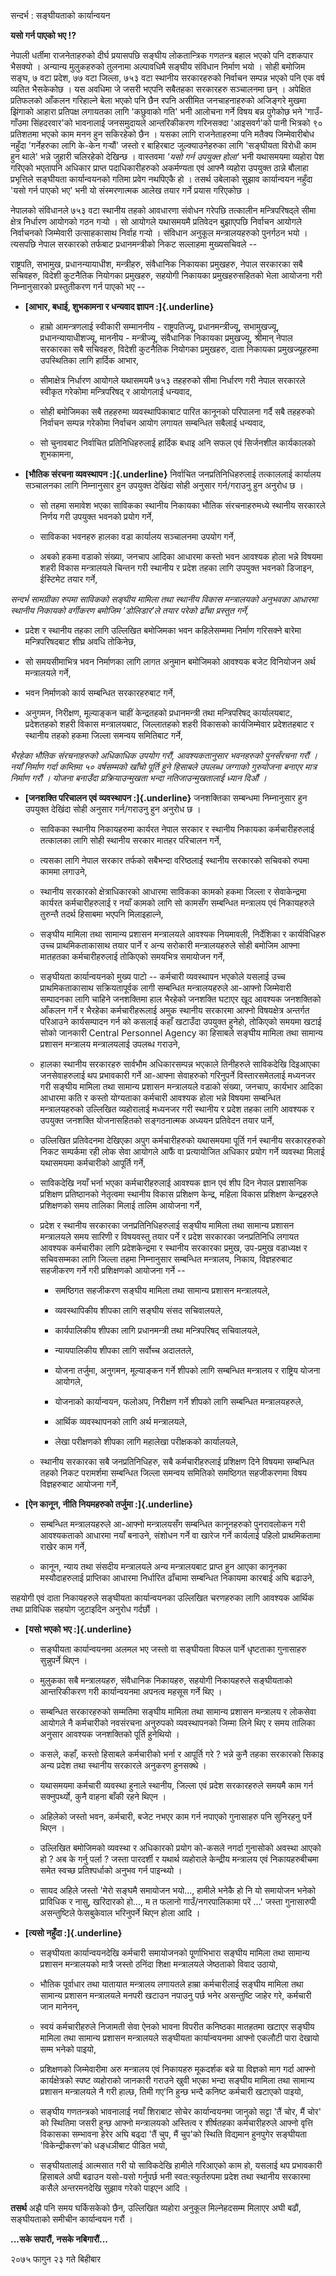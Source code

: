 सन्दर्भ : सङ्घीयताको कार्यान्वयन

**यसो गर्न पाएको भए !?**

नेपाली धर्तीमा राजनेताहरुको दीर्घ प्रयासपछि सङ्घीय लोकतान्त्रिक गणतन्त्र बहाल भएको
पनि दशकपार भैसक्यो । अन्यान्य मुलुकहरुको तुलनामा अल्पावधिमै सङ्घीय संविधान निर्माण
भयो । सोही बमोजिम सङ्घ, ७ वटा प्रदेश, ७७ वटा जिल्ला, ७५३ वटा स्थानीय
सरकारहरुको निर्वाचन सम्पन्न भएको पनि एक वर्ष व्यतित भैसकेकोछ । यस अवधिमा जे जसरी
भएपनि सबैतहका सरकारहरु सञ्चालनमा छन् । अपेक्षित प्रतिफलको आँकलन गरिहाल्ने बेला भएको
पनि छैन रपनि असीमित जनचाहनाहरुको अजिङ्गरे मुखमा झिंगाको आहारा प्रतिपक्ष लगायतका
लागि 'कछुवाको गति' भनी आलोचना गर्ने विषय बन्न पुगेकोछ भने 'गाउँ-गाँउमा
सिंहदरवार'को भावनालाई जनसमुदायले आन्तरिकीकरण गरिनसक्दा 'आइसवर्ग'को पानी भित्रको
९० प्रतिशतमा भएको काम मनन हुन सकिरहेको छैन । यसका लागि राजनेताहरुमा पनि मतैक्य
जिम्मेवारीबोध नहुँदा 'गर्नेहरुका लागि के-केन गर्‍यौं' जस्तो र बाहिरबाट जुल्क्याउनेहरुका
लागि 'सङ्घीयता विरोधी काम हुन थाले' भन्ने जुहारी चलिरहेको देखिन्छ । वास्तवमा *'यसो
गर्न उपयुक्त होला'* भनी यथासमयमा व्यहोरा पेश गरिएको भएतापनि अधिकार प्राप्त
पदाधिकारीहरुको अकर्मण्यता एवं आफ्नै व्यहोरा उपयुक्त ठान्ने बौलाहा प्रभृत्तिले सङ्घीयता
कार्यान्वयनको गतिमा प्रवेग नथपिएकै हो । तसर्थ उबेलाको सुझाव कार्यान्वयन नहुँदा 'यसो
गर्न पाएको भए' भनी यो संस्मरणात्मक आलेख तयार गर्ने प्रयास गरिएकोछ ।

नेपालको संविधानले ७५३ वटा स्थानीय तहको आवधारणा संवोधन गरेपछि तत्कालीन
मन्त्रिपरिषद्ले सीमा क्षेत्र निर्धारण आयोगको गठन गर्‍यो । सो आयोगले यथासमयमै प्रतिवेदन
बुझाएपछि निर्वाचन आयोगले निर्वाचनको जिम्मेवारी उत्साहकासाथ निर्वाह गर्‍यो । संविधान
अनुकूल मन्त्रालयहरुको पुनर्गठन भयो । त्यसपछि नेपाल सरकारको तर्फबाट प्रधानमन्त्रीको
निकट सल्लाहमा मुख्यसचिवले --

राष्ट्रपति, सभामुख, प्रधानन्यायाधीश, मन्त्रीहरु, संवैधानिक निकायका प्रमुखहरु, नेपाल
सरकारका सबै सचिवहरु, विदेशी कुटनैतिक नियोगका प्रमुखहरु, सहयोगी निकायका
प्रमुखहरुसहितको भेला आयोजना गरी निम्नानुसारको प्रस्तुतीकरण गर्न पाएको भए --

- **[आभार, बधाई, शुभकामना र धन्यवाद ज्ञापन :]{.underline}**

  - हाम्रो आमन्त्रणलाई स्वीकारी सम्माननीय - राष्ट्रपतिज्यू, प्रधानमन्त्रीज्यू,
    सभामुखज्यू, प्रधानन्यायाधीशज्यू, माननीय - मन्त्रीज्यू, संवैधानिक निकायका प्रमुखज्यू,
    श्रीमान् नेपाल सरकारका सबै सचिवहरु, विदेशी कुटनैतिक नियोगका प्रमुखहरु, दाता
    निकायका प्रमुखज्यूहरुमा उपस्थितिका लागि हार्दिक आभार,

  - सीमाक्षेत्र निर्धारण आयोगले यथासमयमै ७५३ तहहरुको सीमा निर्धारण गरी नेपाल
    सरकारले स्वीकृत गरेकोमा मन्त्रिपरिषद् र आयोगलाई धन्यवाद,

  - सोही बमोजिमका सबै तहहरुमा व्यवस्थापिकाबाट पारित कानूनको परिपालना गर्दै सबै
    तहहरुको निर्वाचन सम्पन्न गरेकोमा निर्वाचन आयोग लगायत सम्बन्धित सबैलाई धन्यवाद,

  - सो चुनावबाट निर्वाचित प्रतिनिधिहरुलाई हार्दिक बधाइ अनि सफल एवं सिर्जनशील
    कार्यकालको शुभकामना,

- **[भौतिक संरचना व्यवस्थापन :]{.underline}** निर्वाचित जनप्रतिनिधिहरुलाई
  तत्काललाई कार्यालय सञ्चालनका लागि निम्नानुसार हुन उपयुक्त देखिंदा सोही अनुसार
  गर्न/गराउनु हुन अनुरोध छ ।

  - सो तहमा समावेश भएका साविकका स्थानीय निकायका भौतिक संरचनाहरुमध्ये स्थानीय
    सरकारले निर्णय गरी उपयुक्त भवनको प्रयोग गर्ने,

  - साविकका भवनहरु हालका वडा कार्यालय सञ्चालनमा उपयोग गर्ने,

  - अबको हकमा वडाको संख्या, जनचाप आदिका आधारमा कस्तो भवन आवश्यक होला भन्ने
    विषयमा शहरी विकास मन्त्रालयले चिन्तन गरी स्थानीय र प्रदेश तहका लागि उपयुक्त
    भवनको डिजाइन, ईस्टिमेट तयार गर्ने,

*सन्दर्भ सामग्रीका रुपमा साविकको सङ्घीय मामिला तथा स्थानीय विकास मन्त्रालयको
अनुभवका आधारमा स्थानीय निकायको वर्गीकरण बमोजिम 'डोलिडार'ले तयार परेको ढाँचा
प्रस्तुत गर्ने,*

- प्रदेश र स्थानीय तहका लागि उल्लिखित बमोजिमका भवन कहिलेसम्ममा निर्माण गरिसक्ने
  बारेमा मन्त्रिपरिषदबाट शीघ्र अवधि तोकिनेछ,

- सो समयसीमाभित्र भवन निर्माणका लागि लागत अनुमान बमोजिमको आवश्यक बजेट
  विनियोजन अर्थ मन्त्रालयले गर्ने,

- भवन निर्माणको कार्य सम्बन्धित सरकारहरुबाट गर्ने,

- अनुगमन, निरीक्षण, मूल्याङ्कन चाहीं केन्द्रतहको प्रधानमन्त्री तथा मन्त्रिपरिषद्
  कार्यालयबाट, प्रदेशतहको शहरी विकास मन्त्रालयबाट, जिल्लातहको शहरी विकासको
  कार्यजिम्मेवार प्रदेशतहबाट र स्थानीय तहको हकमा जिल्ला समन्वय समितिबाट गर्ने,

*भैरहेका भौतिक संरचनाहरुको अधिकाधिक उपयोग गरौं, आवश्यकतानुसार भवनहरुको पुनर्संरचना
गरौं । नयाँ निर्माण गर्दा कम्तिमा ५० वर्षसम्मको खाँचो पूर्ति हुने हिसाबले उपलब्ध
जग्गाको गुरुयोजना बनाएर मात्र निर्माण गरौं । योजना बनाउँदा प्रक्रियाउन्मुखता भन्दा
नतिजाउन्मुखतालाई ध्यान दिऔं ।*

- **[जनशक्ति परिचालन एवं व्यवस्थापन :]{.underline}** जनशक्तिका सम्बन्धमा
  निम्नानुसार हुन उपयुक्त देखिंदा सोही अनुसार गर्न/गराउनु हुन अनुरोध छ ।

  - साविकका स्थानीय निकायहरुमा कार्यरत नेपाल सरकार र स्थानीय निकायका
    कर्मचारीहरुलाई तत्कालका लागि सोही स्थानीय सरकार मातहर परिचालन गर्ने,

  - त्यसका लागि नेपाल सरकार तर्फको सबैभन्दा वरिष्ठलाई स्थानीय सरकारको सचिवको
    रुपमा काममा लगाउने,

  - स्थानीय सरकारको क्षेत्राधिकारको आधारमा साविकका कामको हकमा जिल्ला र
    सेवाकेन्द्रमा कार्यरत कर्मचारीहरुलाई र नयाँ कामको लागि सो कामसँग सम्बन्धित
    मन्त्रालय एवं निकायहरुले तुरुन्तै तदर्थ हिसाबमा भएपनि मिलाइहाल्ने,

  - सङ्घीय मामिला तथा सामान्य प्रशासन मन्त्रालयले आवश्यक नियमावली, निर्देशिका र
    कार्यविधिहरु उच्च प्राथमिकताकासाथ तयार पार्ने र अन्य सरोकारी मन्त्रालयहरुले
    सोही बमोजिम आफ्ना मातहतका कर्मचारीहरुलाई तोकिएको समयभित्र समायोजन गर्ने,

  - सङ्घीयता कार्यान्वयनको मुख्य पाटो -- कर्मचारी व्यवस्थापन भएकोले यसलाई उच्च
    प्राथमिकताकासाथ सक्रियतापूर्वक लागी सम्बन्धित मन्त्रालयहरुले आ-आफ्नो जिम्मेवारी
    सम्पादनका लागि चाहिने जनशक्तिमा हाल भैरहेको जनशक्ति घटाएर खूद आवश्यक
    जनशक्तिको आँकलन गर्ने र भैरहेका कर्मचारीहरूलाई अमुक स्थानीय सरकारमा आफ्नो
    विषयक्षेत्र अन्तर्गत परिआउने कार्यसम्पादन गर्न को कसलाई कहाँ खटाउँदा उपयुक्त
    हुनेहो, तोकिएको समयमा खटाई सोको जानकारी Central Personnel Agency का
    हिसाबले सङ्घीय मामिला तथा सामान्य प्रशासन मन्त्रालय मन्त्रालयलाई उपलब्ध
    गराउने,

  - हालका स्थानीय सरकारहरु सार्वभौम अधिकारसम्पन्न भएकाले तिनीहरुले साविकदेखि
    दिइआएका जनसेवाहरुलाई थप प्रभावकारी गर्ने आ-आफ्ना सेवाहरुको गरिनुपर्ने
    विस्तारसमेतलाई मध्यनजर गरी सङ्घीय मामिला तथा सामान्य प्रशासन मन्त्रालयले
    वडाको संख्या, जनचाप, कार्यभार आदिका आधारमा कति र कस्तो योग्यताका कर्मचारी
    आवश्यक होला भन्ने विषयमा सम्बन्धित मन्त्रालयहरुको उल्लिखित व्यहोरालाई मध्यनजर
    गरी स्थानीय र प्रदेश तहका लागि आवश्यक र उपयुक्त जनशक्ति योजनासहितको
    सङ्गठनात्मक अध्ययन प्रतिवेदन तयार पार्ने,

  - उल्लिखित प्रतिवेदनमा देखिएका अपुग कर्मचारीहरुको यथासमयमा पूर्ति गर्न स्थानीय
    सरकारहरुको निकट सम्पर्कमा रही लोक सेवा आयोगले आफैं वा प्रत्यायोजित अधिकार
    प्रयोग गर्ने व्यवस्था मिलाई यथासमयमा कर्मचारीको आपूर्ति गर्ने,

  - साविकदेखि नयाँ भर्ना भएका कर्मचारीहरुलाई आवश्यक ज्ञान एवं शीप दिन नेपाल
    प्रशासनिक प्रशिक्षण प्रतिष्ठानको नेतृत्वमा स्थानीय विकास प्रशिक्षण केन्द्र, महिला
    विकास प्रशिक्षण केन्द्रहरुले प्रशिक्षणको समय तालिका मिलाई तालिम आयोजना गर्ने,

  - प्रदेश र स्थानीय सरकारका जनप्रतिनिधिहरुलाई सङ्घीय मामिला तथा सामान्य प्रशासन
    मन्त्रालयले समय सारिणी र विषयवस्तु तयार पर्ने र प्रदेश सरकारका जनप्रतिनिधि
    लगायत आवश्यक कर्मचारीका लागि प्रदेशकेन्द्रमा र स्थानीय सरकारका प्रमुख, उप-प्रमुख
    वडाध्यक्ष र सचिवसम्मका लागि जिल्ला तहमा निम्नानुसार सम्बन्धित मन्त्रालय,
    निकाय, विज्ञहरुबाट सहजीकरण गर्ने गरी प्रशिक्षणको आयोजना गर्ने --

    - समष्ठिगत सहजीकरण सङ्घीय मामिला तथा सामान्य प्रशासन मन्त्रालयले,

    - व्यवस्थापिकीय शीपका लागि सङ्घीय संसद सचिवालयले,

    - कार्यपालिकीय शीपका लागि प्रधानमन्त्री तथा मन्त्रिपरिषद् सचिवालयले,

    - न्यायपालिकीय शीपका लागि सर्वोच्च अदालतले,

    - योजना तर्जुमा, अनुगमन, मूल्याङ्कन गर्ने शीपको लागि सम्बन्धित मन्त्रालय र
      राष्ट्रिय योजना आयोगले,

    - योजनाको कार्यान्वयन, फलोअप, निरीक्षण गर्ने शीपको लागि सम्बन्धित
      मन्त्रालयहरुले,

    - आर्थिक व्यवस्थापनको लागि अर्थ मन्त्रालयले,

    - लेखा परीक्षणको शीपका लागि महालेखा परीक्षकको कार्यालयले,

  <!-- -->

  - स्थानीय सरकारका सबै जनप्रतिनिधिहरु, सबै कर्मचारीहरुलाई प्रशिक्षण दिने विषयमा
    सम्बन्धित तहको निकट परामर्शमा सम्बन्धित जिल्ला समन्वय समितिको समष्ठिगत
    सहजीकरणमा विषय विज्ञहरुबाट आयोजना गर्ने,

- **[ऐन कानून, नीति नियमहरुको तर्जुमा :]{.underline}**

  - सम्बन्धित मन्त्रालयहरुले आ-आफ्नो मन्त्रालयसँग सम्बन्धित कानूनहरुको पुनरावलोकन गरी
    आवश्यकताको आधारमा नयाँ बनाउने, संशोधन गर्ने वा खारेज गर्ने कार्यलाई पहिलो
    प्राथमिकतामा राखेर काम गर्ने,

  - कानून, न्याय तथा संसदीय मन्त्रालयले अन्य मन्त्रालयबाट प्राप्त हुन आएका कानूनका
    मस्यौदाहरुलाई प्राप्तिका आधारमा निर्धारित ढाँचामा सम्बन्धित निकायमा कारबाई
    अघि बढाउने,

सहयोगी एवं दाता निकायहरुले सङ्घीयता कार्यान्वयनका उल्लिखित चरणहरुका लागि आवश्यक
आर्थिक तथा प्राविधिक सहयोग जुटाइदिन अनुरोध गर्दछौं ।

- **[यसो भएको भए :]{.underline}**

  - सङ्घीयता कार्यान्वयनमा अलमल भए जस्तो वा सङ्घीयता विफल पार्ने धृष्टताका
    गुनासाहरु सुन्नुपर्ने थिएन ।

  - मुलुकका सबै मन्त्रालयहरु, संवैधानिक निकायहरु, सहयोगी निकायहरुले सङ्घीयताको
    आन्तरिकीकरण गरी कार्यान्वयनमा अपनत्व महसूस गर्ने थिए ।

  - सम्बन्धित सरकारहरुको सम्मतिमा सङ्घीय मामिला तथा सामान्य प्रशासन मन्त्रालय र
    लोकसेवा आयोगले नै कर्मचारीको नवसंरचना अनुरुपको व्यवस्थापनको जिम्मा लिने थिए र
    समय तालिका अनुसार आवश्यक जनशक्तिको पूर्ति हुनेथियो ।

  - कसले, कहाँ, कस्तो हिसाबले कर्मचारीको भर्ना र आपूर्ति गरे ? भन्ने कुनै तहका
    सरकारको सिकाइ अन्य प्रदेश तथा स्थानीय सरकारले अनुकरण हुनसक्थे ।

  - यथासमयमा कर्मचारी व्यवस्था हुनाले स्थानीय, जिल्ला एवं प्रदेश सरकारहरुले समयमै काम
    गर्न सक्नुपर्थ्यो, कुनै वाहना बाँकी रहने थिएन ।

  - अहिलेको जस्तो भवन, कर्मचारी, बजेट नभएर काम गर्न नपाएको गुनासाहरु पनि सुनिरहनु
    पर्ने थिएन ।

  - उल्लिखित बमोजिमको व्यवस्था र अधिकारको प्रयोग को-कसले नगर्दा गुनासोको अवस्था
    आएको हो ? अब के गर्नु पर्ला ? जस्ता पारदर्शी र यथार्थ व्यहोराले केन्द्रीय
    मन्त्रालय एवं निकायहरुबीचमा समेत स्वच्छ प्रतिश्पर्धाको अनुभव गर्न पाइन्थ्यो ।

  <!-- -->

  - सायद अहिले जस्तो 'मेरो सङ्घमै समायोजन भयो\..., हामीले भनेकै हो नि यो समायोजन
    भनेको प्राविधिक र नासु, खरिदारको हो\..., म त फलानो गाउँ/नगरपालिकामा परें
    \...' जस्ता गुनासारुपी असन्तुष्टिले फेसबुकेवाल भरिनुपर्ने थिएन होला आदि ।

- **[त्यसो नहुँदा :]{.underline}**

  - सङ्घीयता कार्यान्वयनदेखि कर्मचारी समायोजनको पूर्णाभिभारा सङ्घीय मामिला तथा
    सामान्य प्रशासन मन्त्रालयको मात्रै जस्तो ठनिंदा शिक्षा मन्त्रालयले जेष्ठताको विवाद
    उठायो,

  - भौतिक पूर्वाधार तथा यातायात मन्त्रालय लगायतले हाम्रा कर्मचारीलाई सङ्घीय
    मामिला तथा सामान्य प्रशासन मन्त्रालयले मनपरी खटाउन नपाउनु पर्छ भनेर असन्तुष्टि
    जाहेर गरे, कर्मचारी जान मानेनन्,

  - स्वयं कर्मचारीहरुले निजामती सेवा ऐनको भावना विपरीत कनिष्ठका मातहतमा खटाएर
    सङ्घीय मामिला तथा सामान्य प्रशासन मन्त्रालयले सङ्घीयता कार्यान्वयनमा आफ्नो
    एकलौटी पारा देखायो सम्म भनेको पाइयो,

  - प्रशिक्षणको जिम्मेवारीमा अरु मन्त्रालय एवं निकायहरु मूकदर्शक बन्ने या विज्ञको माग
    गर्दा आफ्नो कार्यक्षेत्रको स्पष्ट व्यहोराको जानकारी गराउने खुवी भएका भन्दा सङ्घीय
    मामिला तथा सामान्य प्रशासन मन्त्रालयले नै गरी हाल्छ, तिमी गए'नि हुन्छ भन्दै
    कनिष्ट कर्मचारी खटाएको पाइयो,

  - सङ्घीय गणतन्त्रको भावनालाई नयाँ शिराबाट सोचेर कार्यान्वयनमा जानुको सट्टा 'तैं
    चोर, मैं चोर' को स्थितिमा जसरी हुन्छ आफ्नो मन्त्रालयको अस्तित्व र शीर्षतहका
    कर्मचारीहरुले आफ्नो वृत्ति विकासका सम्भावना हेरेर अघि बढ्दा 'तैं चुप, मैं चुप'को
    स्थिति विद्यमान हुनपुगेर सङ्घीयता 'विकेन्द्रीकरण'को धङ्धञीबाट पीडित भयो,

  - सङ्घीयतालाई आत्मसात गरी यो साविकदेखि हामीले गरिआएको काम हो, यसलाई थप
    प्रभावकारी हिसाबले अघी बढाउन यसो-यसो गर्नुपर्छ भनी स्वत:स्फुर्तरुपमा प्रदेश तथा
    स्थानीय सरकारमा कसैले अन्तरमनदेखि सुझाव गरेको पाइएन आदि ।

**तसर्थ** अझै पनि समय घर्किसकेको छैन, उल्लिखित व्यहोरा अनुकूल मिल्नेहदसम्म मिलाएर
अघी बढौं, सङ्घीयताको समीचीन कार्यान्वयन गरौं ।

**...सके सपारौं, नसके नबिगारौं...**

२०७५ फागुन २३ गते बिहीबार
